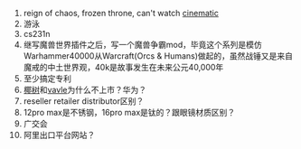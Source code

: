 <!-- ex_nolevel -->
1. reign of chaos, frozen throne, can't watch [cinematic](https://www.youtube.com/watch?v=bbH-JZb3wDI&list=PLE4E8577A24B86192)
2. 游泳
3. cs231n
4. 继写魔兽世界插件之后，写一个魔兽争霸mod，毕竟这个系列是模仿Warhammer40000从Warcraft(Orcs & Humans)做起的，虽然战锤又是来自魔戒的中土世界观，40k是故事发生在未来公元40,000年
5. 至少搞定专利
6. [椰树](https://www.google.com/search?client=safari&rls=en&q=%E6%A4%B0%E6%A0%91%E4%B8%8D%E4%B8%8A%E5%B8%82&ie=UTF-8&oe=UTF-8)和[vavle](https://www.google.com/search?client=safari&rls=en&q=valve%E4%B8%8D%E4%B8%8A%E5%B8%82&ie=UTF-8&oe=UTF-8)为什么不上市？华为？
7. reseller retailer distributor区别？
8. 12pro max是不锈钢，16pro max是钛的？跟眼镜材质区别？
9. 广交会
10. 阿里出口平台网站？
